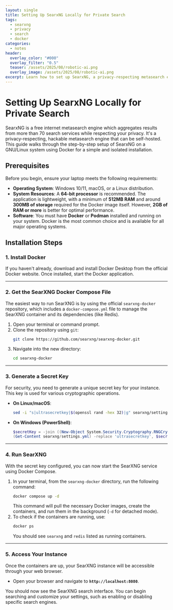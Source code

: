 ```yaml
---
layout: single
title: Setting Up SearxNG Locally for Private Search
tags:
  - searxng
  - privacy
  - search
  - docker
categories:
  - notes
header:
  overlay_color: "#000"
  overlay_filter: "0.5"
  teaser: /assets/2025/08/robotic-ai.png
  overlay_image: /assets/2025/08/robotic-ai.png
excerpt: Learn how to set up SearxNG, a privacy-respecting metasearch engine, on your local machine
---
```


# Setting Up SearxNG Locally for Private Search

SearxNG is a free internet metasearch engine which aggregates results from more than 70 search services while respecting your privacy. It's a privacy-respecting, hackable metasearch engine that can be self-hosted. This guide walks through the step-by-step setup of SearxNG on a GNU/Linux system using Docker for a simple and isolated installation.

## Prerequisites

Before you begin, ensure your laptop meets the following requirements:

  * **Operating System**: Windows 10/11, macOS, or a Linux distribution.
  * **System Resources**: A **64-bit processor** is recommended. The application is lightweight, with a minimum of **512MB RAM** and around **300MB of storage** required for the Docker image itself. However, **2GB of RAM or more** is better for optimal performance.
  * **Software**: You must have **Docker** or **Podman** installed and running on your system. Docker is the most common choice and is available for all major operating systems.

## Installation Steps

### 1\. Install Docker

If you haven't already, download and install Docker Desktop from the official Docker website. Once installed, start the Docker application.

-----

### 2\. Get the SearXNG Docker Compose File

The easiest way to run SearXNG is by using the official `searxng-docker` repository, which includes a `docker-compose.yml` file to manage the SearXNG container and its dependencies (like Redis).

1.  Open your terminal or command prompt.
2.  Clone the repository using `git`:
    ```bash
    git clone https://github.com/searxng/searxng-docker.git
    ```
3.  Navigate into the new directory:
    ```bash
    cd searxng-docker
    ```

-----

### 3\. Generate a Secret Key

For security, you need to generate a unique secret key for your instance. This key is used for various cryptographic operations.

  * **On Linux/macOS**:
    ```bash
    sed -i "s|ultrasecretkey|$(openssl rand -hex 32)|g" searxng/settings.yml
    ```
  * **On Windows (PowerShell)**:
    ```powershell
    $secretKey = -join ((New-Object System.Security.Cryptography.RNGCryptoServiceProvider).GetBytes(32) | ForEach-Object { "{0:x2}" -f $_ })
    (Get-Content searxng/settings.yml) -replace 'ultrasecretkey', $secretKey | Set-Content searxng/settings.yml
    ```

-----

### 4\. Run SearXNG

With the secret key configured, you can now start the SearXNG service using Docker Compose.

1.  In your terminal, from the `searxng-docker` directory, run the following command:
    ```bash
    docker compose up -d
    ```
    This command will pull the necessary Docker images, create the containers, and run them in the background (`-d` for detached mode).
2.  To check if the containers are running, use:
    ```bash
    docker ps
    ```
    You should see `searxng` and `redis` listed as running containers.

-----

### 5\. Access Your Instance

Once the containers are up, your SearXNG instance will be accessible through your web browser.

  * Open your browser and navigate to **`http://localhost:8080`**.

You should now see the SearXNG search interface. You can begin searching and customize your settings, such as enabling or disabling specific search engines.